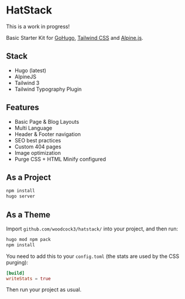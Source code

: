 # HatStack

This is a work in progress!

Basic Starter Kit for [GoHugo](https://gohugo.io/), [Tailwind CSS](https://www.tailwindcss.com) and [Alpine.js](https://alpinejs.dev/).

## Stack

- Hugo (latest)
- AlpineJS
- Tailwind 3
- Tailwind Typography Plugin

## Features

- Basic Page & Blog Layouts
- Multi Language 
- Header & Footer navigation
- SEO best practices
- Custom 404 pages
- Image optimization
- Purge CSS + HTML Minify configured

## As a Project

```bash
npm install
hugo server
```

## As a Theme

Import `github.com/woodcock3/hatstack/` into your project, and then run:

```bash
hugo mod npm pack
npm install
```

You need to add this to your `config.toml` (the stats are used by the CSS purging):

```toml
[build]
writeStats = true
```

Then run your project as usual.
